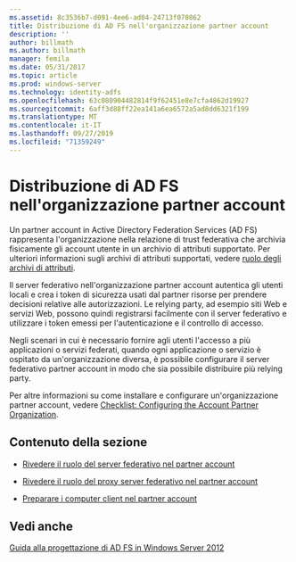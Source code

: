 ```yaml
---
ms.assetid: 8c3536b7-d091-4ee6-ad04-24713f070862
title: Distribuzione di AD FS nell'organizzazione partner account
description: ''
author: billmath
ms.author: billmath
manager: femila
ms.date: 05/31/2017
ms.topic: article
ms.prod: windows-server
ms.technology: identity-adfs
ms.openlocfilehash: 63c080904482814f9f62451e8e7cfa4862d19927
ms.sourcegitcommit: 6aff3d88ff22ea141a6ea6572a5ad8dd6321f199
ms.translationtype: MT
ms.contentlocale: it-IT
ms.lasthandoff: 09/27/2019
ms.locfileid: "71359249"
---
```

# <a name="deploying-ad-fs-in-the-account-partner-organization"></a>Distribuzione di AD FS nell'organizzazione partner account

Un partner account in Active Directory Federation Services \(AD FS\) rappresenta l'organizzazione nella relazione di trust federativa che archivia fisicamente gli account utente in un archivio di attributi supportato. Per ulteriori informazioni sugli archivi di attributi supportati, vedere [ruolo degli archivi di attributi](../../ad-fs/technical-reference/The-Role-of-Attribute-Stores.md).  
  
Il server federativo nell'organizzazione partner account autentica gli utenti locali e crea i token di sicurezza usati dal partner risorse per prendere decisioni relative alle autorizzazioni. Le relying party, ad esempio siti Web e servizi Web, possono quindi registrarsi facilmente con il server federativo e utilizzare i token emessi per l'autenticazione e il controllo di accesso.  
  
Negli scenari in cui è necessario fornire agli utenti l'accesso a più applicazioni o servizi federati, quando ogni applicazione o servizio è ospitato da un'organizzazione diversa, è possibile configurare il server federativo partner account in modo che sia possibile distribuire più relying party.  
  
Per altre informazioni su come installare e configurare un'organizzazione partner account, vedere [Checklist: Configuring the Account Partner Organization](../../ad-fs/deployment/Checklist--Configuring-the-Account-Partner-Organization.md).  
  
## <a name="in-this-section"></a>Contenuto della sezione  
  
-   [Rivedere il ruolo del server federativo nel partner account](Review-the-Role-of-the-Federation-Server-in-the-Account-Partner.md)  
  
-   [Rivedere il ruolo del proxy server federativo nel partner account](Review-the-Role-of-the-Federation-Server-Proxy-in-the-Account-Partner.md)  
  
-   [Preparare i computer client nel partner account](Prepare-Client-Computers-in-the-Account-Partner.md)  
  
## <a name="see-also"></a>Vedi anche
[Guida alla progettazione di AD FS in Windows Server 2012](AD-FS-Design-Guide-in-Windows-Server-2012.md)
